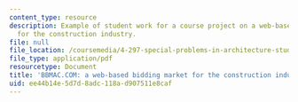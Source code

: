 ```yaml
---
content_type: resource
description: Example of student work for a course project on a web-based bidding market
  for the construction industry.
file: null
file_location: /coursemedia/4-297-special-problems-in-architecture-studies-fall-2000/ee44b14e5d7d8adc118ad907511e8caf_AnthonyGuaraldoJasonHart.pdf
file_type: application/pdf
resourcetype: Document
title: 'BBMAC.COM: a web-based bidding market for the construction industry'
uid: ee44b14e-5d7d-8adc-118a-d907511e8caf
---
```

